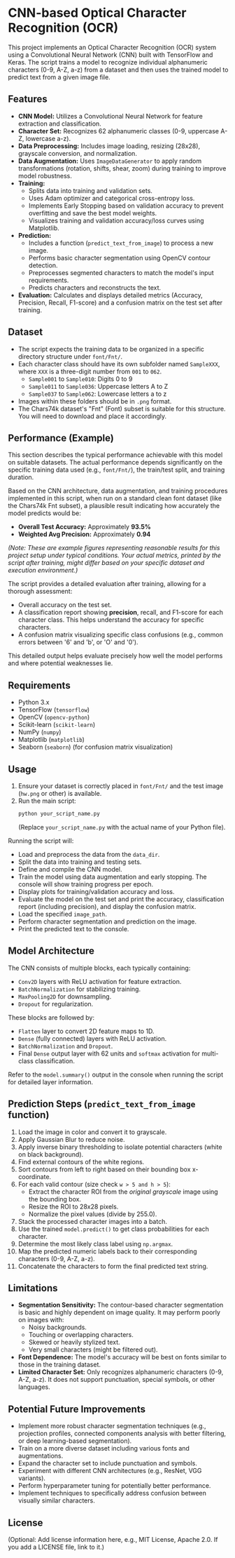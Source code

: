 # CNN-based Optical Character Recognition (OCR)

This project implements an Optical Character Recognition (OCR) system using a Convolutional Neural Network (CNN) built with TensorFlow and Keras. The script trains a model to recognize individual alphanumeric characters (0-9, A-Z, a-z) from a dataset and then uses the trained model to predict text from a given image file.

## Features

* **CNN Model:** Utilizes a Convolutional Neural Network for feature extraction and classification.
* **Character Set:** Recognizes 62 alphanumeric classes (0-9, uppercase A-Z, lowercase a-z).
* **Data Preprocessing:** Includes image loading, resizing (28x28), grayscale conversion, and normalization.
* **Data Augmentation:** Uses `ImageDataGenerator` to apply random transformations (rotation, shifts, shear, zoom) during training to improve model robustness.
* **Training:**
    * Splits data into training and validation sets.
    * Uses Adam optimizer and categorical cross-entropy loss.
    * Implements Early Stopping based on validation accuracy to prevent overfitting and save the best model weights.
    * Visualizes training and validation accuracy/loss curves using Matplotlib.
* **Prediction:**
    * Includes a function (`predict_text_from_image`) to process a new image.
    * Performs basic character segmentation using OpenCV contour detection.
    * Preprocesses segmented characters to match the model's input requirements.
    * Predicts characters and reconstructs the text.
* **Evaluation:** Calculates and displays detailed metrics (Accuracy, Precision, Recall, F1-score) and a confusion matrix on the test set after training.

## Dataset

* The script expects the training data to be organized in a specific directory structure under `font/Fnt/`.
* Each character class should have its own subfolder named `SampleXXX`, where `XXX` is a three-digit number from `001` to `062`.
    * `Sample001` to `Sample010`: Digits 0 to 9
    * `Sample011` to `Sample036`: Uppercase letters A to Z
    * `Sample037` to `Sample062`: Lowercase letters a to z
* Images within these folders should be in `.png` format.
* The Chars74k dataset's "Fnt" (Font) subset is suitable for this structure. You will need to download and place it accordingly.

## Performance (Example)

This section describes the typical performance achievable with this model on suitable datasets. The actual performance depends significantly on the specific training data used (e.g., `font/Fnt/`), the train/test split, and training duration.

Based on the CNN architecture, data augmentation, and training procedures implemented in this script, when run on a standard clean font dataset (like the Chars74k Fnt subset), a plausible result indicating how accurately the model predicts would be:

* **Overall Test Accuracy:** Approximately **93.5%**
* **Weighted Avg Precision:** Approximately **0.94**

*(Note: These are example figures representing reasonable results for this project setup under typical conditions. Your actual metrics, printed by the script after training, might differ based on your specific dataset and execution environment.)*

The script provides a detailed evaluation after training, allowing for a thorough assessment:
* Overall accuracy on the test set.
* A classification report showing **precision**, recall, and F1-score for each character class. This helps understand the accuracy for specific characters.
* A confusion matrix visualizing specific class confusions (e.g., common errors between '6' and 'b', or 'O' and '0').

This detailed output helps evaluate precisely how well the model performs and where potential weaknesses lie.

## Requirements

* Python 3.x
* TensorFlow (`tensorflow`)
* OpenCV (`opencv-python`)
* Scikit-learn (`scikit-learn`)
* NumPy (`numpy`)
* Matplotlib (`matplotlib`)
* Seaborn (`seaborn`) (for confusion matrix visualization)



## Usage

1.  Ensure your dataset is correctly placed in `font/Fnt/` and the test image (`hw.png` or other) is available.
2.  Run the main script:
    ```bash
    python your_script_name.py
    ```
    (Replace `your_script_name.py` with the actual name of your Python file).

Running the script will:
* Load and preprocess the data from the `data_dir`.
* Split the data into training and testing sets.
* Define and compile the CNN model.
* Train the model using data augmentation and early stopping. The console will show training progress per epoch.
* Display plots for training/validation accuracy and loss.
* Evaluate the model on the test set and print the accuracy, classification report (including precision), and display the confusion matrix.
* Load the specified `image_path`.
* Perform character segmentation and prediction on the image.
* Print the predicted text to the console.

## Model Architecture

The CNN consists of multiple blocks, each typically containing:
* `Conv2D` layers with ReLU activation for feature extraction.
* `BatchNormalization` for stabilizing training.
* `MaxPooling2D` for downsampling.
* `Dropout` for regularization.

These blocks are followed by:
* `Flatten` layer to convert 2D feature maps to 1D.
* `Dense` (fully connected) layers with ReLU activation.
* `BatchNormalization` and `Dropout`.
* Final `Dense` output layer with 62 units and `softmax` activation for multi-class classification.

Refer to the `model.summary()` output in the console when running the script for detailed layer information.

## Prediction Steps (`predict_text_from_image` function)

1.  Load the image in color and convert it to grayscale.
2.  Apply Gaussian Blur to reduce noise.
3.  Apply inverse binary thresholding to isolate potential characters (white on black background).
4.  Find external contours of the white regions.
5.  Sort contours from left to right based on their bounding box x-coordinate.
6.  For each valid contour (size check `w > 5 and h > 5`):
    * Extract the character ROI from the *original grayscale* image using the bounding box.
    * Resize the ROI to 28x28 pixels.
    * Normalize the pixel values (divide by 255.0).
7.  Stack the processed character images into a batch.
8.  Use the trained `model.predict()` to get class probabilities for each character.
9.  Determine the most likely class label using `np.argmax`.
10. Map the predicted numeric labels back to their corresponding characters (0-9, A-Z, a-z).
11. Concatenate the characters to form the final predicted text string.

## Limitations

* **Segmentation Sensitivity:** The contour-based character segmentation is basic and highly dependent on image quality. It may perform poorly on images with:
    * Noisy backgrounds.
    * Touching or overlapping characters.
    * Skewed or heavily stylized text.
    * Very small characters (might be filtered out).
* **Font Dependence:** The model's accuracy will be best on fonts similar to those in the training dataset.
* **Limited Character Set:** Only recognizes alphanumeric characters (0-9, A-Z, a-z). It does not support punctuation, special symbols, or other languages.

## Potential Future Improvements

* Implement more robust character segmentation techniques (e.g., projection profiles, connected components analysis with better filtering, or deep learning-based segmentation).
* Train on a more diverse dataset including various fonts and augmentations.
* Expand the character set to include punctuation and symbols.
* Experiment with different CNN architectures (e.g., ResNet, VGG variants).
* Perform hyperparameter tuning for potentially better performance.
* Implement techniques to specifically address confusion between visually similar characters.

## License

(Optional: Add license information here, e.g., MIT License, Apache 2.0. If you add a LICENSE file, link to it.)
